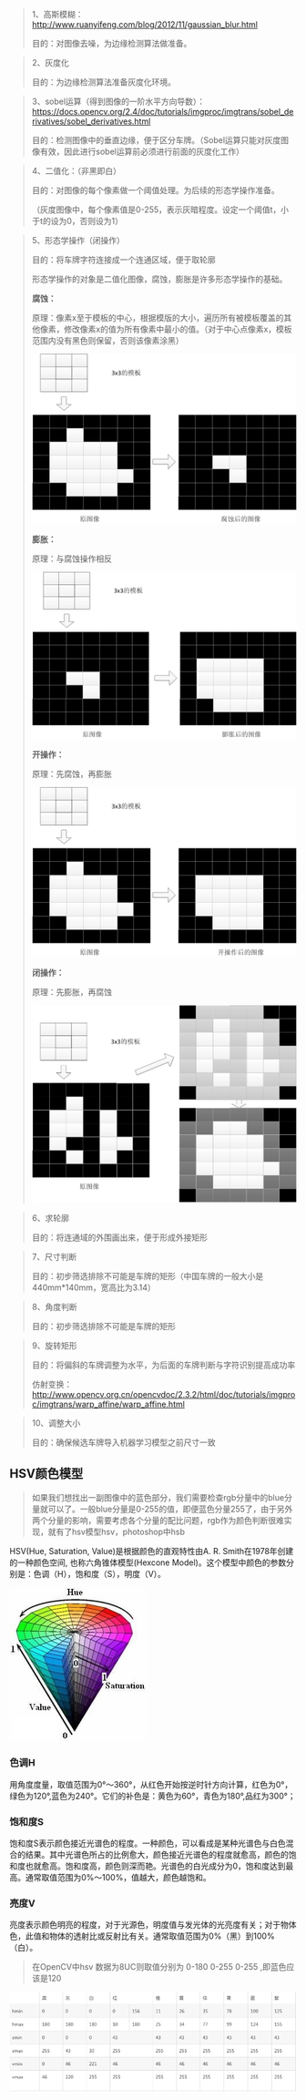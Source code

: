 > 1、高斯模糊：http://www.ruanyifeng.com/blog/2012/11/gaussian_blur.html
>
> 目的：对图像去噪，为边缘检测算法做准备。



> 2、灰度化
>
> 目的：为边缘检测算法准备灰度化环境。



> 3、sobel运算（得到图像的一阶水平方向导数）：https://docs.opencv.org/2.4/doc/tutorials/imgproc/imgtrans/sobel_derivatives/sobel_derivatives.html
>
> 目的：检测图像中的垂直边缘，便于区分车牌。（Sobel运算只能对灰度图像有效，因此进行sobel运算前必须进行前面的灰度化工作）



> 4、二值化：（非黑即白）
>
> 目的：对图像的每个像素做一个阈值处理。为后续的形态学操作准备。
>
> （灰度图像中，每个像素值是0-255，表示灰暗程度。设定一个阈值t，小于t的设为0，否则设为1）



> 5、形态学操作（闭操作）
>
> 目的：将车牌字符连接成一个连通区域，便于取轮廓
>
> 形态学操作的对象是二值化图像，腐蚀，膨胀是许多形态学操作的基础。
>
> **腐蚀：**
>
> 原理：像素x至于模板的中心，根据模版的大小，遍历所有被模板覆盖的其他像素，修改像素x的值为所有像素中最小的值。（对于中心点像素x，模板范围内没有黑色则保留，否则该像素涂黑）
>
> ![腐蚀](腐蚀.jpg)
>
> **膨胀：**
>
> 原理：与腐蚀操作相反
>
> ![膨胀](膨胀.jpg)
>
> **开操作：**
>
> 原理：先腐蚀，再膨胀
>
> ![开操作](开操作.jpg)
>
> **闭操作：**
>
> 原理：先膨胀，再腐蚀
>
> ![闭操作](闭操作.jpg)



> 6、求轮廓
>
> 目的：将连通域的外围画出来，便于形成外接矩形



> 7、尺寸判断
>
> 目的：初步筛选排除不可能是车牌的矩形（中国车牌的一般大小是440mm*140mm，宽高比为3.14）



> 8、角度判断
>
> 目的：初步筛选排除不可能是车牌的矩形



> 9、旋转矩形
>
> 目的：将偏斜的车牌调整为水平，为后面的车牌判断与字符识别提高成功率
>
> 仿射变换：http://www.opencv.org.cn/opencvdoc/2.3.2/html/doc/tutorials/imgproc/imgtrans/warp_affine/warp_affine.html



> 10、调整大小
>
> 目的：确保候选车牌导入机器学习模型之前尺寸一致



## HSV颜色模型

> 如果我们想找出一副图像中的蓝色部分，我们需要检查rgb分量中的blue分量就可以了。一般blue分量是0-255的值，即便蓝色分量255了，由于另外两个分量的影响，需要考虑各个分量的配比问题，rgb作为颜色判断很难实现，就有了hsv模型hsv，photoshop中hsb

HSV(Hue, Saturation, Value)是根据颜色的直观特性由A. R. Smith在1978年创建的一种颜色空间, 也称六角锥体模型(Hexcone Model)。这个模型中颜色的参数分别是：色调（H），饱和度（S），明度（V）。

![hsv模型图](hsv模型图.jpg)

### 色调H

用角度度量，取值范围为0°～360°，从红色开始按逆时针方向计算，红色为0°，绿色为120°,蓝色为240°。它们的补色是：黄色为60°，青色为180°,品红为300°；

### 饱和度S

饱和度S表示颜色接近光谱色的程度。一种颜色，可以看成是某种光谱色与白色混合的结果。其中光谱色所占的比例愈大，颜色接近光谱色的程度就愈高，颜色的饱和度也就愈高。饱和度高，颜色则深而艳。光谱色的白光成分为0，饱和度达到最高。通常取值范围为0%～100%，值越大，颜色越饱和。

### 亮度V

亮度表示颜色明亮的程度，对于光源色，明度值与发光体的光亮度有关；对于物体色，此值和物体的透射比或反射比有关。通常取值范围为0%（黑）到100%（白）。



> 在OpenCV中hsv 数据为8UC则取值分别为 0-180 0-255 0-255 ,即蓝色应该是120

![hsv范围](hsv范围.png)